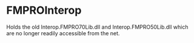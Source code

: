 # FMPROInterop
Holds the old Interop.FMPRO70Lib.dll and Interop.FMPRO50Lib.dll which are no longer readily accessible from the net.
